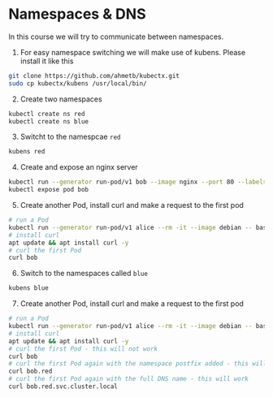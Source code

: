 # Namespaces & DNS
In this course we will try to communicate between namespaces.

1. For easy namespace switching we will make use of kubens. Please install it like this
```bash
git clone https://github.com/ahmetb/kubectx.git
sudo cp kubectx/kubens /usr/local/bin/
```
2. Create two namespaces
```bash
kubectl create ns red
kubectl create ns blue
```
3. Switcht to the namespcae `red`
```bash
kubens red
```
4. Create and expose an nginx server
```bash
kubectl run --generator run-pod/v1 bob --image nginx --port 80 --labels app=bob
kubectl expose pod bob
```
5. Create another Pod, install curl and make a request to the first pod
```bash
# run a Pod
kubectl run --generator run-pod/v1 alice --rm -it --image debian -- bash
# install curl
apt update && apt install curl -y
# curl the first Pod
curl bob
```
6. Switch to the namespaces called `blue`
```bash
kubens blue
```
7. Create another Pod, install curl and make a request to the first pod
```bash
# run a Pod
kubectl run --generator run-pod/v1 alice --rm -it --image debian -- bash
# install curl
apt update && apt install curl -y
# curl the first Pod - this will not work
curl bob
# curl the first Pod again with the namespace postfix added - this will work
curl bob.red
# curl the first Pod again with the full DNS name - this will work
curl bob.red.svc.cluster.local
```